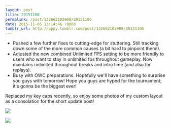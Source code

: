 ```yaml
---
layout: post
title: 20151106
permalink: /post/132662102908/20151106
date: 2015-11-06 13:14:46 +0000
tumblr_url: http://pppy.tumblr.com/post/132662102908/20151106
---
```

- Pushed a few further fixes to cutting-edge for stuttering. Still tracking down some of the more common causes (a bit hard to pinpoint them!).
- Adjusted the new combined Unlimited FPS setting to be more friendly to users who want to stay in unlimited fps throughout gameplay. Now maintains unlimited throughout breaks and intro time (and also for replays).
- Busy with OWC preparations. Hopefully we'll have something to surprise you guys with tomorrow! Hope you guys are hyped for the tournament; it's gonna be the biggest ever!

Replaced my key caps recently, so enjoy some photos of my custom layout as a consolation for the short update post!

![](http://puu.sh/lbrgm/9860eb24f1.jpg)

![](http://puu.sh/lbrgI/151de434a0.jpg)